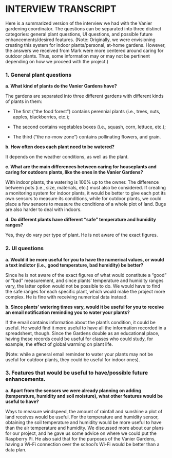 # INTERVIEW TRANSCRIPT
Here is a summarized version of the interview we had with the Vanier gardening coordinator. The questions can be separated into three distinct categories: general plant questions, UI questions, and possible future enhancements/desired features. (Note: Originally, we were envisioning creating this system for indoor plants/personal, at-home gardens. However, the answers we received from Mark were more centered around caring for outdoor plants. Thus, some information may or may not be pertinent depending on how we proceed with the project.)
### 1.	General plant questions

**a.	What kind of plants do the Vanier Gardens have?**

The gardens are separated into three different gardens with different kinds of plants in them:
   
   - The first (“the food forest”) contains perennial plants (i.e., trees, nuts, apples, blackberries, etc.);
      
   - The second contains vegetables boxes (i.e., squash, corn, lettuce, etc.);
      
   - The third (“the no-mow zone”) contains pollinating flowers, and grain.
      

**b.	How often does each plant need to be watered?**

It depends on the weather conditions, as well as the plant.


**c.	What are the main differences between caring for houseplants and caring for outdoors plants, like the ones in the Vanier Gardens?**

With indoor plants, the watering is 100% up to the owner. The difference between pots (i.e., size, materials, etc.) must also be considered. If creating a monitoring system for indoor plants, it would be better to give each pot its own sensors to measure its conditions, while for outdoor plants, we could place a few sensors to measure the conditions of a whole plot of land. Bugs are also harder to deal with indoors.


**d.	 Do different plants have different “safe” temperature and humidity ranges?**

Yes, they do vary per type of plant. He is not aware of the exact figures.


### 2.	UI questions

**a.	Would it be more useful for you to have the numerical values, or would a text indictor (i.e., good temperature, bad humidity) be better?**

Since he is not aware of the exact figures of what would constitute a “good” or “bad” measurement, and since plants’ temperature and humidity ranges vary, the latter option would not be possible to do. We would have to find the safe ranges for each specific plant, which would make the project more complex. He is fine with receiving numerical data instead.


**b.	Since plants’ watering times vary, would it be useful for you to receive an email notification reminding you to water your plants?**

If the email contains information about the plant’s condition, it could be useful. He would find it more useful to have all the information recorded in a spreadsheet, though. Since the Gardens double as an educational place, having these records could be useful for classes who could study, for example, the effect of global warming on plant life. 

(Note: while a general email reminder to water your plants may not be useful for outdoor plants, they could be useful for indoor ones).


### 3.	Features that would be useful to have/possible future enhancements.

**a.	Apart from the sensors we were already planning on adding (temperature, humidity and soil moisture), what other features would be useful to have?**

Ways to measure windspeed, the amount of rainfall and sunshine a plot of land receives would be useful. For the temperature and humidity sensor, obtaining the soil temperature and humidity would be more useful to have than the air temperature and humidity.
We discussed more about our plans for our project, and he gave us some advice on where we could put the Raspberry Pi. He also said that for the purposes of the Vanier Gardens, having a Wi-Fi connection over the school’s Wi-Fi would be better than a data plan.
   
